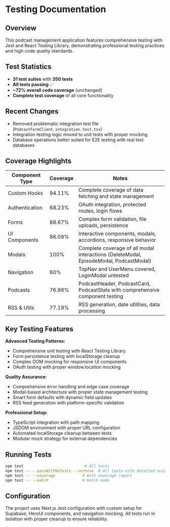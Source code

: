 # Testing Documentation

## Overview
This podcast management application features comprehensive testing with Jest and React Testing Library, demonstrating professional testing practices and high code quality standards.

## Test Statistics
- **31 test suites** with **350 tests**
- **All tests passing** ✅
- **~72% overall code coverage** (unchanged)
- **Complete test coverage** of all core functionality

## Recent Changes
- Removed problematic integration test file (`PodcastFormClient.integration.test.tsx`)
- Integration testing logic moved to unit tests with proper mocking
- Database operations better suited for E2E testing with real test databases

## Coverage Highlights
| Component Type | Coverage | Notes                                                                                 |
|----------------|----------|---------------------------------------------------------------------------------------|
| Custom Hooks   | 94.11%   | Complete coverage of data fetching and state management                               |
| Authentication | 68.23%   | OAuth integration, protected routes, login flows                                      |
| Forms          | 88.67%   | Complex form validation, file uploads, persistence                                    |
| UI Components  | 86.09%   | Interactive components, modals, accordions, responsive behavior                       |
| Modals         | 100%     | Complete coverage of all modal interactions (DeleteModal, EpisodeModal, PodcastModal) |
| Navigation     | 60%      | TopNav and UserMenu covered, LoginModal untested                                      |
| Podcasts       | 76.98%   | PodcastHeader, PodcastCard, PodcastStats with comprehensive component testing         |
| RSS & Utils    | 77.19%   | RSS generation, date utilities, data processing                                       |

## Key Testing Features

**Advanced Testing Patterns:**
- Comprehensive unit testing with React Testing Library
- Form persistence testing with localStorage cleanup
- Complex DOM mocking for responsive UI components
- OAuth testing with proper window.location mocking

**Quality Assurance:**
- Comprehensive error handling and edge case coverage
- Modal-based architecture with proper state management testing
- Smart form defaults with dynamic field updates
- RSS feed generation with platform-specific validation

**Professional Setup:**
- TypeScript integration with path mapping
- JSDOM environment with proper URL configuration
- Automated localStorage cleanup between tests
- Modular mock strategy for external dependencies

## Running Tests
```bash
npm test                           # All tests
npm test -- --passWithNoTests --verbose  # All tests with detailed output
npm test -- --coverage            # With coverage report
npm test -- --watch               # Watch mode
```

## Configuration
The project uses Next.js Jest configuration with custom setup for Supabase, HeroUI components, and navigation mocking. All tests run in isolation with proper cleanup to ensure reliability.
